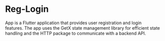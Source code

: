 # Reg-Login
App is a Flutter application that provides user registration and login features. The app uses the GetX state management library for efficient state handling and the HTTP package to communicate with a backend API.
